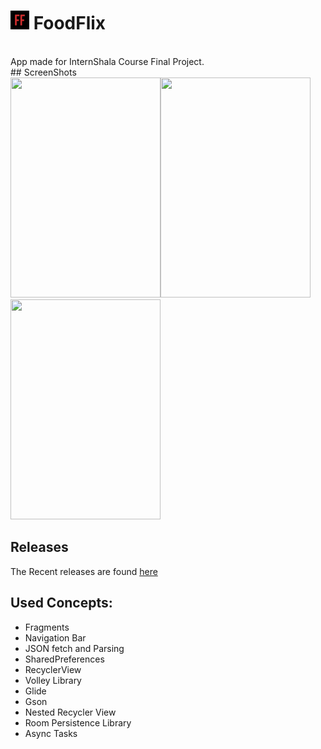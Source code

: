 # <img src="https://github.com/Sharkaboi/FoodFlix/blob/master/app/src/main/res/mipmap-ldpi/ic_launcher.png" width="30" height="30"/> FoodFlix<BR>   
<BR>
App made for InternShala Course Final Project. 
<BR>
## ScreenShots<BR>
<img src="https://i.imgur.com/30LhL7z.png" width="240" height="352" /><img src="https://i.imgur.com/ZXTKmGL.png" width="240" height="352" /><img src="https://i.imgur.com/0aGH4ME.png" width="240" height="352" /><BR>

## Releases <BR>
The Recent releases are found [here](https://github.com/Sharkaboi/FoodFlix/releases)

## Used Concepts:
* Fragments
* Navigation Bar
* JSON fetch and Parsing
* SharedPreferences
* RecyclerView
* Volley Library
* Glide
* Gson
* Nested Recycler View
* Room Persistence Library
* Async Tasks

